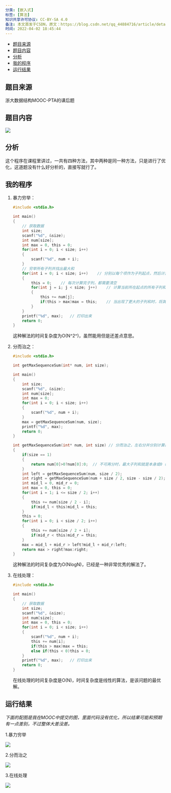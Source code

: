 ```yaml
---
分类: [嵌入式]
标签: [算法]
知识共享许可协议: CC-BY-SA 4.0
备注: 本文首发于CSDN，原文：https://blog.csdn.net/qq_44884716/article/details/123926785
时间: 2022-04-02 18:45:44
---
```


<!-- @import "[TOC]" {cmd="toc" depthFrom=1 depthTo=6 orderedList=false} -->

<!-- code_chunk_output -->

- [题目来源](#题目来源)
- [题目内容](#题目内容)
- [分析](#分析)
- [我的程序](#我的程序)
- [运行结果](#运行结果)

<!-- /code_chunk_output -->



## 题目来源

浙大数据结构MOOC-PTA的课后题

## 题目内容

![](https://i-blog.csdnimg.cn/blog_migrate/b33313796b189830baee455d6d9f6f39.png)

## 分析

这个程序在课程里讲过，一共有四种方法，其中两种是同一种方法，只是进行了优化，这道题没有什么好分析的，直接写就行了。

## 我的程序

1. 暴力穷举：

   ```c
   #include <stdio.h>
   
   int main()
   {
       // 获取数据
       int size;
       scanf("%d", &size);
       int num[size];
       int max = 0, this = 0;
       for(int i = 0; i < size; i++)
       {
           scanf("%d", num + i);
       }
       // 穷举所有子列并找出最大和
       for(int i = 0; i < size; i++)	// 分别以每个项作为子列起点，然后计算这个起点所有子列和
       {
           this = 0;	// 每次计算完子列，都需要清空
           for(int j = i; j < size; j++)	// 计算当前所在起点的所有子列和
           {
               this += num[j];
               if(this > max)max = this;	// 当出现了更大的子列和时，将其存入max
           }
       }
       printf("%d", max);	// 打印出来
       return 0;
   }
   ```

   这种解法的时间复杂度为O(N^2^)，虽然能用但是还差点意思。

2. 分而治之：

   ```c
   #include <stdio.h>
   
   int getMaxSequenceSum(int* num, int size);
   
   int main()
   {
       int size;
       scanf("%d", &size);
       int num[size];
       int max = 0;
       for(int i = 0; i < size; i++)
       {
           scanf("%d", num + i);
       }
       max = getMaxSequenceSum(num, size);
       printf("%d", max);
       return 0;
   }
   
   int getMaxSequenceSum(int* num, int size) // 分而治之，左右分并分别计算最大子列和，然后从中间向两边延申计算最大子列和，比较三者，最终得到最大子列和
   {
       if(size == 1)
       {
           return num[0]>0?num[0]:0;  // 不可再分时，最大子列和就是本身或0（小于0的情况）
       }
       int left = getMaxSequenceSum(num, size / 2);
       int right = getMaxSequenceSum(num + size / 2, size - size / 2);
       int mid_l = 0, mid_r = 0;
       int max = 0, this = 0;
       for(int i = 1; i <= size / 2; i++)
       {
           this += num[size / 2 - i];
           if(mid_l < this)mid_l = this;
       }
       this = 0;
       for(int i = 0; i < size / 2; i++)
       {
           this += num[size / 2 + i];
           if(mid_r < this)mid_r = this;
       }
       max = mid_l + mid_r > left?mid_l + mid_r:left;
       return max > right?max:right;
   }
   ```

   这种解法的时间复杂度为O(NlogN)，已经是一种非常优秀的解法了。

3. 在线处理：

   ```c
   #include <stdio.h>
   
   int main()
   {
       // 获取数据
       int size;
       scanf("%d", &size);
       int num[size];
       int max = 0, this = 0;
       for(int i = 0; i < size; i++)
       {
           scanf("%d", num + i);
           this += num[i];
           if(this > max)max = this;
           else if(this < 0)this = 0;
       }
       printf("%d", max);	// 打印出来
       return 0;
   }
   ```

   在线处理的时间复杂度是O(N)，时间复杂度是线性的算法，是该问题的最优解。

## 运行结果

*下面的配图是我在MOOC中提交的图，里面代码没有优化，所以结果可能和预期有一点差别，不过整体大差没差。*

1.暴力穷举

![](https://i-blog.csdnimg.cn/blog_migrate/e7eac1179b6cb0d0857de2e2fb6d8008.png)

2.分而治之

![](https://i-blog.csdnimg.cn/blog_migrate/58fe4c0e624ac5d9b7d8622c0a6bb780.png)

3.在线处理

![](https://i-blog.csdnimg.cn/blog_migrate/94e73b4218a8e77ae0df4e31cf461637.png)